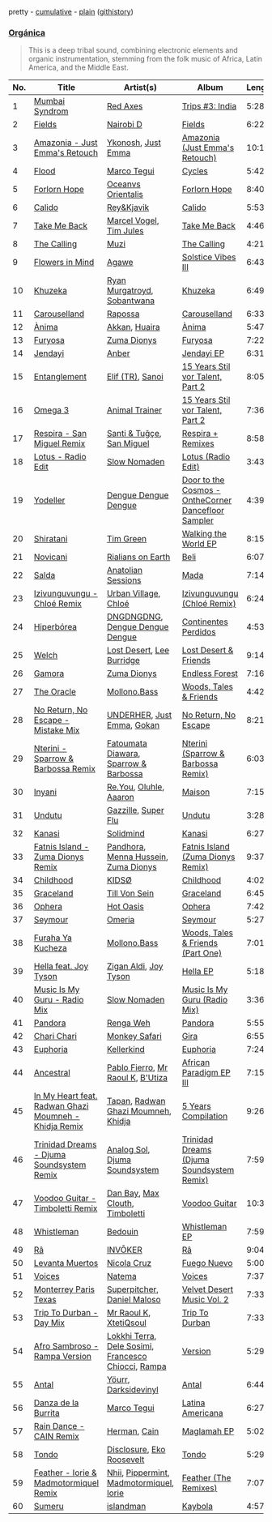 pretty - [cumulative](https://github.com/mackorone/spotify-playlist-archive/blob/master/playlists/cumulative/Orgánica.md) - [plain](https://github.com/mackorone/spotify-playlist-archive/blob/master/playlists/plain/37i9dQZF1DX2pprEpa9URZ) ([githistory](https://github.githistory.xyz/mackorone/spotify-playlist-archive/blob/master/playlists/plain/37i9dQZF1DX2pprEpa9URZ))

### [Orgánica](https://open.spotify.com/playlist/37i9dQZF1DX2pprEpa9URZ)

> This is a deep tribal sound, combining electronic elements and organic instrumentation, stemming from the folk music of Africa, Latin America, and the Middle East.

| No. | Title | Artist(s) | Album | Length |
|---|---|---|---|---|
| 1 | [Mumbai Syndrom](https://open.spotify.com/track/1vpPspCvmY5IfOrgA6QIys) | [Red Axes](https://open.spotify.com/artist/5Owm9QgL9BSCRQKTX6T08G) | [Trips #3: India](https://open.spotify.com/album/2f2XvCViTEzjxKQik7opVI) | 5:28 |
| 2 | [Fields](https://open.spotify.com/track/20F3iURkfnHXPNcj6cqaDP) | [Nairobi D](https://open.spotify.com/artist/58qioFFihiBbP8EqZfbm69) | [Fields](https://open.spotify.com/album/5JCTSoiPkXGxLW8HGbPd6V) | 6:22 |
| 3 | [Amazonia - Just Emma's Retouch](https://open.spotify.com/track/3Ar8nVa5eZlmfVlK5S1RCa) | [Ykonosh](https://open.spotify.com/artist/2peTWb6ju8YmQQSw5LcA5C), [Just Emma](https://open.spotify.com/artist/44I8GQC5kYJZe882xberrg) | [Amazonia (Just Emma's Retouch)](https://open.spotify.com/album/0BfEV3rAH7t8JbqFKQJaXi) | 10:17 |
| 4 | [Flood](https://open.spotify.com/track/1o5xfwWuhS4oe7zgZdQTPy) | [Marco Tegui](https://open.spotify.com/artist/4gqouQdirzlMyGgnjMrrIU) | [Cycles](https://open.spotify.com/album/1arG7wuAlcDNaXD8let4Et) | 5:42 |
| 5 | [Forlorn Hope](https://open.spotify.com/track/1Xs3LqFit5BSZPrGyxJBYw) | [Oceanvs Orientalis](https://open.spotify.com/artist/3gNEIgLeknpwkNViU8WAhg) | [Forlorn Hope](https://open.spotify.com/album/4HsVqD7Kd3nWAmeXFDHWTx) | 8:40 |
| 6 | [Calido](https://open.spotify.com/track/7BG0uaqYbhpq4ZjYDURkf6) | [Rey&Kjavik](https://open.spotify.com/artist/0R7kz98b2zjiuU3AffoeYz) | [Calido](https://open.spotify.com/album/4Q6skYgXLAI7Cgs6ddw6xN) | 5:53 |
| 7 | [Take Me Back](https://open.spotify.com/track/1WaDwq1lUB69du6tuUnLIY) | [Marcel Vogel](https://open.spotify.com/artist/58cSkLlJKQgbPGKph5569D), [Tim Jules](https://open.spotify.com/artist/3YsW23aSl6MItRGwGBYGDk) | [Take Me Back](https://open.spotify.com/album/1dfGwYMf6rQJg1IQBl6p5y) | 4:46 |
| 8 | [The Calling](https://open.spotify.com/track/2g7ddQ7Mx0eHkIrzybmNUc) | [Muzi](https://open.spotify.com/artist/4fd3n8zcAmsG2up1QWDNj5) | [The Calling](https://open.spotify.com/album/79GjobeCofjoHI8cmwgUvo) | 4:21 |
| 9 | [Flowers in Mind](https://open.spotify.com/track/5h88XmzAYzb6Quy9C9VRsz) | [Agawe](https://open.spotify.com/artist/0JDQtfHCZKUpi3CJRkX2cn) | [Solstice Vibes III](https://open.spotify.com/album/7CUKEZ8e3CrjmuhAPDrBCF) | 6:43 |
| 10 | [Khuzeka](https://open.spotify.com/track/0P44TAtkGqn2ub2iQaBwsG) | [Ryan Murgatroyd](https://open.spotify.com/artist/3eWIVs6R1YgnA5FZSI3xiU), [Sobantwana](https://open.spotify.com/artist/0DoNVl96ZWKJ1hbnKGaj93) | [Khuzeka](https://open.spotify.com/album/2IMSqikeYosToiJIf29Avv) | 6:49 |
| 11 | [Carouselland](https://open.spotify.com/track/7lj7f1RcUInYsx8E7jLn9Q) | [Rapossa](https://open.spotify.com/artist/0FtVISUJUZSWPU4LGeovTM) | [Carouselland](https://open.spotify.com/album/11Yj0Vhr1eqr5Goq0PU3S6) | 6:33 |
| 12 | [Ànima](https://open.spotify.com/track/1FaxSOVfMZNsVRiJsfq9B0) | [Akkan](https://open.spotify.com/artist/2CA2ypghZh6RCxJdPOQ4Ze), [Huaira](https://open.spotify.com/artist/1oXdrffaOVmxTsY90wSmbF) | [Ànima](https://open.spotify.com/album/4f8hRXFyaWO313jVcWmfJA) | 5:47 |
| 13 | [Furyosa](https://open.spotify.com/track/4byi7mRCIFK2Eaid40iAPP) | [Zuma Dionys](https://open.spotify.com/artist/7qqEqY1pR6Uj2Z41HNuszd) | [Furyosa](https://open.spotify.com/album/6JdfJtiVnFtDTvNQfI9QTP) | 7:22 |
| 14 | [Jendayi](https://open.spotify.com/track/0bdNsriJUCQUX4w1LbMKxp) | [Anber](https://open.spotify.com/artist/1d4RYfh3ZkMNamEAST8JLc) | [Jendayi EP](https://open.spotify.com/album/6qoVUCC8JnvxUbsox7MGks) | 6:31 |
| 15 | [Entanglement](https://open.spotify.com/track/6uFnxdpewuPSD68GIuERQW) | [Elif (TR)](https://open.spotify.com/artist/1yatuhSYBeceXdDRg67hrm), [Sanoi](https://open.spotify.com/artist/2SBLKhyt0dAKZXEU80zWLh) | [15 Years Stil vor Talent, Part 2](https://open.spotify.com/album/5bCBKgvo1NrJh0anyFfCE9) | 8:05 |
| 16 | [Omega 3](https://open.spotify.com/track/42dMH9ASfFfpJvN0UgXwIA) | [Animal Trainer](https://open.spotify.com/artist/2bfx0bw0uVRyfikzS3h5Mg) | [15 Years Stil vor Talent, Part 2](https://open.spotify.com/album/5bCBKgvo1NrJh0anyFfCE9) | 7:36 |
| 17 | [Respira - San Miguel Remix](https://open.spotify.com/track/35ghbtx6xt8cSCvJXwUkLF) | [Santi & Tuğçe](https://open.spotify.com/artist/437O1jQdyOOhIS1M41xQaC), [San Miguel](https://open.spotify.com/artist/67FqTi4AEY5O8Xa3i5EAe2) | [Respira + Remixes](https://open.spotify.com/album/63U9HK7VyHXBuxnzhTuFyV) | 8:58 |
| 18 | [Lotus - Radio Edit](https://open.spotify.com/track/3tx2LWG7qvk51C8A6d3qdg) | [Slow Nomaden](https://open.spotify.com/artist/4zygNhOWWhflJVjoHMul6K) | [Lotus (Radio Edit)](https://open.spotify.com/album/4T9DDQJLabUvrjfAucsNjg) | 3:43 |
| 19 | [Yodeller](https://open.spotify.com/track/6HNfS3snixu4dUxLL4XR5Y) | [Dengue Dengue Dengue](https://open.spotify.com/artist/4dNjJV9AjGqHzkZualfhnG) | [Door to the Cosmos - OntheCorner Dancefloor Sampler](https://open.spotify.com/album/4aCPxbNfNowDc5dSHm3eLA) | 4:39 |
| 20 | [Shiratani](https://open.spotify.com/track/4y4JxupRZfTQoaxdz8lj1j) | [Tim Green](https://open.spotify.com/artist/68vO4fkFxLbWPxTSHosxsB) | [Walking the World EP](https://open.spotify.com/album/7MzkyvQL1nWGnVj6y4BmHH) | 8:15 |
| 21 | [Novicani](https://open.spotify.com/track/03H38O3fdOhuqp3ampvKUQ) | [Rialians on Earth](https://open.spotify.com/artist/78h7VfOuRAnd6jtaEYQpg3) | [Beli](https://open.spotify.com/album/1PHFUcVg4AbwQZalFwP5rG) | 6:07 |
| 22 | [Salda](https://open.spotify.com/track/0sbsOpPtIZAGtTPbEmpBhB) | [Anatolian Sessions](https://open.spotify.com/artist/7s2nu1ZnZ0hxP4PNW3xbBK) | [Mada](https://open.spotify.com/album/1NyyI2zT7vkxUGT6pJkzN1) | 7:14 |
| 23 | [Izivunguvungu - Chloé Remix](https://open.spotify.com/track/4smPVWbEXf5aq92BcNevXu) | [Urban Village](https://open.spotify.com/artist/60UHsALAJRgTJdAxZGAZDg), [Chloé](https://open.spotify.com/artist/0W8ZVf53GqJkTOPRWQaaBq) | [Izivunguvungu (Chloé Remix)](https://open.spotify.com/album/4WMhthWOI1jzCIuRoP0jwB) | 6:24 |
| 24 | [Hiperbórea](https://open.spotify.com/track/5ESO5xBeaIdl4jqse69y5k) | [DNGDNGDNG](https://open.spotify.com/artist/4qw8wHJ1ZGNFQVZ1zM4NOq), [Dengue Dengue Dengue](https://open.spotify.com/artist/4dNjJV9AjGqHzkZualfhnG) | [Continentes Perdidos](https://open.spotify.com/album/1ED4QMXN50LNgAbvHdj5fX) | 4:53 |
| 25 | [Welch](https://open.spotify.com/track/35CulkdeOp56VVBE4dWcQm) | [Lost Desert](https://open.spotify.com/artist/6N2bCZFo999TqhtdPTnLyq), [Lee Burridge](https://open.spotify.com/artist/0334oJHhRSKJRHKpE9i62h) | [Lost Desert & Friends](https://open.spotify.com/album/4rN0SCNvUGxf1STQFXTKJR) | 9:14 |
| 26 | [Gamora](https://open.spotify.com/track/3urFlzQr5f0jlGMGt84m76) | [Zuma Dionys](https://open.spotify.com/artist/7qqEqY1pR6Uj2Z41HNuszd) | [Endless Forest](https://open.spotify.com/album/5EE1o6sPngmmoL68oGZcBb) | 7:16 |
| 27 | [The Oracle](https://open.spotify.com/track/0HcuetqlzCA2yDfhKuWrxz) | [Mollono.Bass](https://open.spotify.com/artist/27j5PRcPefcI6q8as58zWF) | [Woods, Tales & Friends](https://open.spotify.com/album/3Z9EKeISsOLgsfdMNZbUO4) | 4:42 |
| 28 | [No Return, No Escape - Mistake Mix](https://open.spotify.com/track/1hUrzM2slGJzaKv8P96yVm) | [UNDERHER](https://open.spotify.com/artist/450wFwmuEK6ytahAaWlhbX), [Just Emma](https://open.spotify.com/artist/44I8GQC5kYJZe882xberrg), [Gokan](https://open.spotify.com/artist/0gpfYsgupH67yt1049P63O) | [No Return, No Escape](https://open.spotify.com/album/7nU5ffVXt9lsuWD2H3wHJX) | 8:21 |
| 29 | [Nterini - Sparrow & Barbossa Remix](https://open.spotify.com/track/6ZD6KxJrALrxyx0E01Rkgf) | [Fatoumata Diawara](https://open.spotify.com/artist/4G5ZJny3HvX6Il7eHVfnNC), [Sparrow & Barbossa](https://open.spotify.com/artist/3c1sTwL4HuWkrciiKHpnmx) | [Nterini (Sparrow & Barbossa Remix)](https://open.spotify.com/album/3WdD0er2Bbwk3xy6hUnVNm) | 6:03 |
| 30 | [Inyani](https://open.spotify.com/track/7MtaIQWaMDYriYhSL7INGN) | [Re.You](https://open.spotify.com/artist/3AE5c8fBFJYdxXHCSXAyVx), [Oluhle](https://open.spotify.com/artist/3KKekXCfGVXoUd66jdW4Ev), [Aaaron](https://open.spotify.com/artist/6sAjR3KTv3ndbi77RmREoj) | [Maison](https://open.spotify.com/album/4M28pdTLFYIDAvgbsqnSvC) | 7:15 |
| 31 | [Undutu](https://open.spotify.com/track/6OjVy3Ec5pUQM9daiPQ2a4) | [Gazzille](https://open.spotify.com/artist/0RZmj0ZArllOXvKMA768s4), [Super Flu](https://open.spotify.com/artist/5gLRPNOZB4bsB0e2XHJal8) | [Undutu](https://open.spotify.com/album/70wdZ0EBSpvsofEzLXOHLz) | 3:28 |
| 32 | [Kanasi](https://open.spotify.com/track/01Fg7rZ2Zlitgplt3TCjQH) | [Solidmind](https://open.spotify.com/artist/1SDkgFr0b1jBtP7tenTJEF) | [Kanasi](https://open.spotify.com/album/01lYRkmYe19HKCTPOcrIs1) | 6:27 |
| 33 | [Fatnis Island - Zuma Dionys Remix](https://open.spotify.com/track/1rOXuzf7XnxgkfqKUxbDZq) | [Pandhora](https://open.spotify.com/artist/3eMm5tVcg2mskULezmBKQA), [Menna Hussein](https://open.spotify.com/artist/3WFkdaMPYAyrrldyFXGdn2), [Zuma Dionys](https://open.spotify.com/artist/7qqEqY1pR6Uj2Z41HNuszd) | [Fatnis Island (Zuma Dionys Remix)](https://open.spotify.com/album/1rzOZJBf4EnVXYyYLFA5sq) | 9:37 |
| 34 | [Childhood](https://open.spotify.com/track/017gRJ8IE2WZHWkt3S3XFo) | [KIDSØ](https://open.spotify.com/artist/7qJHwvMJBW2Da8kt79uexr) | [Childhood](https://open.spotify.com/album/2aqZyP9x7G7Sr5B0dJZfmf) | 4:02 |
| 35 | [Graceland](https://open.spotify.com/track/4blmNPKr7Nkfaj6GDAKU5P) | [Till Von Sein](https://open.spotify.com/artist/5gRHhAWRxjeshuTGcFfEkI) | [Graceland](https://open.spotify.com/album/389FTo58PpF3FBb8rh7IlV) | 6:45 |
| 36 | [Ophera](https://open.spotify.com/track/1Omi7rcrYfWoPLdkCfeDeb) | [Hot Oasis](https://open.spotify.com/artist/3yjJoAP3B8paC6tedRJ7ii) | [Ophera](https://open.spotify.com/album/2cp6A21BvxtLQdtTfbB3BW) | 7:42 |
| 37 | [Seymour](https://open.spotify.com/track/5AzouEvFfanX3ldNVHSv82) | [Omeria](https://open.spotify.com/artist/0Gn7ZHvOfbvZBxPoknZeYl) | [Seymour](https://open.spotify.com/album/6078zrNUWo4oCNus4USYnL) | 5:27 |
| 38 | [Furaha Ya Kucheza](https://open.spotify.com/track/5myxlFLQFq2kLt65BLQuCj) | [Mollono.Bass](https://open.spotify.com/artist/27j5PRcPefcI6q8as58zWF) | [Woods, Tales & Friends (Part One)](https://open.spotify.com/album/6nX8CFmSYfg79D8PpWP0iV) | 7:01 |
| 39 | [Hella feat. Joy Tyson](https://open.spotify.com/track/3huk8B1aNp9txmknHOzsq2) | [Zigan Aldi](https://open.spotify.com/artist/5nNJbOr2phyzj0KvIv7HL1), [Joy Tyson](https://open.spotify.com/artist/6okZ1Ydus7Xt6jlAv5d5Es) | [Hella EP](https://open.spotify.com/album/62UbFjkqOna0gmlRU1eGFT) | 5:18 |
| 40 | [Music Is My Guru - Radio Mix](https://open.spotify.com/track/3nOlRYvbKl8nPUKgWzMvO2) | [Slow Nomaden](https://open.spotify.com/artist/4zygNhOWWhflJVjoHMul6K) | [Music Is My Guru (Radio Mix)](https://open.spotify.com/album/1czft4ccspWf7ewwWrtzqu) | 3:36 |
| 41 | [Pandora](https://open.spotify.com/track/2kscYCgdy8FP8D92hgsVIy) | [Renga Weh](https://open.spotify.com/artist/28xBr8Qn3mikTNu5yswXYR) | [Pandora](https://open.spotify.com/album/74ulhSz1pv8TBMczTusgvv) | 5:55 |
| 42 | [Chari Chari](https://open.spotify.com/track/17jj28hTBcJcBFCkVDau8v) | [Monkey Safari](https://open.spotify.com/artist/5zovXI5By2gUhdr7EByjLa) | [Gira](https://open.spotify.com/album/4gw2Z16cnAt917rOGlPBA2) | 6:55 |
| 43 | [Euphoria](https://open.spotify.com/track/5MfAEVAD5xWUeHcwuoD79D) | [Kellerkind](https://open.spotify.com/artist/4GYQytEFxnzqH96O6QywsA) | [Euphoria](https://open.spotify.com/album/4GgdeB1pSl8rby7Y2OLdyJ) | 7:24 |
| 44 | [Ancestral](https://open.spotify.com/track/1Pm2AaRXPm5IggMdKgVgDW) | [Pablo Fierro](https://open.spotify.com/artist/5N7gp2n04e1TJ6MaKyvrbI), [Mr Raoul K](https://open.spotify.com/artist/2ErWVVcMH1io3Au40dTKnG), [B'Utiza](https://open.spotify.com/artist/52AxxPFLWcF8qLAxCOekmE) | [African Paradigm EP III](https://open.spotify.com/album/4fnRSCh741ZdbOGKrt8tIe) | 7:15 |
| 45 | [In My Heart feat. Radwan Ghazi Moumneh - Khidja Remix](https://open.spotify.com/track/5G15fXRiD0y7pgkoDRrkRV) | [Tapan](https://open.spotify.com/artist/4vR5tliJBezSUOjVW9xg1k), [Radwan Ghazi Moumneh](https://open.spotify.com/artist/6VPw06OXQa7qshp0Ki4bvo), [Khidja](https://open.spotify.com/artist/3F5IStbZ3xP51h3oXexjKY) | [5 Years Compilation](https://open.spotify.com/album/3Xr0TiuRPWCuw2U7zVyvwd) | 9:26 |
| 46 | [Trinidad Dreams - Djuma Soundsystem Remix](https://open.spotify.com/track/4Skyun4EGNZ8Arqd1hmXJF) | [Analog Sol](https://open.spotify.com/artist/0bYiRfjvg9c9wt6fuxoUVc), [Djuma Soundsystem](https://open.spotify.com/artist/5PcCFmsEQz3wWeZ8q5amGF) | [Trinidad Dreams (Djuma Soundsystem Remix)](https://open.spotify.com/album/14vYQ8hsmscusyoQ0VhL6O) | 7:59 |
| 47 | [Voodoo Guitar - Timboletti Remix](https://open.spotify.com/track/73dICB4SbDjpD4ShzTyLM1) | [Dan Bay](https://open.spotify.com/artist/1E9ev9hZVmtmeFkS3ZAyyw), [Max Clouth](https://open.spotify.com/artist/7EHVLFAxz7VPpkyUqEt4y1), [Timboletti](https://open.spotify.com/artist/4i0bLWWYQMI3P1KFrTWsHG) | [Voodoo Guitar](https://open.spotify.com/album/1fvW1MQTnRPKT0xqE5cKzI) | 10:37 |
| 48 | [Whistleman](https://open.spotify.com/track/386PnZfbszq42M8GprZnVt) | [Bedouin](https://open.spotify.com/artist/5bKdC6382t97Qnpvs81Rqx) | [Whistleman EP](https://open.spotify.com/album/4DsrW4pmJMdYm1QHxfKr70) | 7:59 |
| 49 | [Râ](https://open.spotify.com/track/0lmGlz3i7uzNmvX19TESV6) | [INVŌKER](https://open.spotify.com/artist/2TV6OGSsDnoV2EpybXrNZ1) | [Râ](https://open.spotify.com/album/3ooKts6dI8nVDZ4gr3q4bh) | 9:04 |
| 50 | [Levanta Muertos](https://open.spotify.com/track/7DrXaQF10NOAIqM1JGz8AE) | [Nicola Cruz](https://open.spotify.com/artist/0OltT51j3hIkgaDJqqPzDn) | [Fuego Nuevo](https://open.spotify.com/album/3jXvU3BbxtNU9q5XG4BvDh) | 5:00 |
| 51 | [Voices](https://open.spotify.com/track/5lc74AXwQnoAvXpef0GnvD) | [Natema](https://open.spotify.com/artist/4rRv0Fox6Cw8lHMorSyksg) | [Voices](https://open.spotify.com/album/7LrigGSm0XLAjBtbI2eedN) | 7:37 |
| 52 | [Monterrey Paris Texas](https://open.spotify.com/track/6MOgIsFOhxqKIodm1V5dd7) | [Superpitcher](https://open.spotify.com/artist/55BdmUTmTmoUNOFQxm54k5), [Daniel Maloso](https://open.spotify.com/artist/7j5SLy2KUc3LVi3r7xKqIe) | [Velvet Desert Music Vol. 2](https://open.spotify.com/album/1RBXK7nKxoZMKWPT2fexBW) | 7:33 |
| 53 | [Trip To Durban - Day Mix](https://open.spotify.com/track/01cMorofzeizTU0EeurNr3) | [Mr Raoul K](https://open.spotify.com/artist/2ErWVVcMH1io3Au40dTKnG), [XtetiQsoul](https://open.spotify.com/artist/0YSFNVQUUXBnrMeYosZOum) | [Trip To Durban](https://open.spotify.com/album/0CREBSHIBlQOqLGVoTghfN) | 7:33 |
| 54 | [Afro Sambroso - Rampa Version](https://open.spotify.com/track/5gCRkpnL2MBKpUqXLeMrA9) | [Lokkhi Terra](https://open.spotify.com/artist/4zKtfAo8kdCOsOn7uVrh2u), [Dele Sosimi](https://open.spotify.com/artist/2HHFbP3OFh0bOgdnMYfqsc), [Francesco Chiocci](https://open.spotify.com/artist/35k3bqKmhJDhThkCQZH6Ft), [Rampa](https://open.spotify.com/artist/08jywfUS0hp8XYlYs0cvz8) | [Version](https://open.spotify.com/album/28MabQRhGKx50tBIaghDcf) | 5:29 |
| 55 | [Antal](https://open.spotify.com/track/1jSLdThcoeUpAkt5fW60of) | [Yöurr](https://open.spotify.com/artist/1Zt82Ejt6v5R7zzySu8A1n), [Darksidevinyl](https://open.spotify.com/artist/7JgdmzLGGrt808y5C1STh0) | [Antal](https://open.spotify.com/album/4QkMaqXUZrOn6bBztJyWj1) | 6:44 |
| 56 | [Danza de la Burrita](https://open.spotify.com/track/7nssXIcYb5LNOBXYifpkOa) | [Marco Tegui](https://open.spotify.com/artist/4gqouQdirzlMyGgnjMrrIU) | [Latina Americana](https://open.spotify.com/album/39ifp23ExwmHyyYDjDwJQK) | 6:27 |
| 57 | [Rain Dance - CAIN Remix](https://open.spotify.com/track/6TOqB8SVsrWCKYNvxTgTI7) | [Herman](https://open.spotify.com/artist/6sQja8mGi5CCpAPi0puE24), [Cain](https://open.spotify.com/artist/5Qd1VkF1KNDEtLeFv3NqzG) | [Maglamah EP](https://open.spotify.com/album/6pYJY8OgAeQukqEFBxi6Yl) | 5:02 |
| 58 | [Tondo](https://open.spotify.com/track/428q2sGN6GUj9F8GXEmGlH) | [Disclosure](https://open.spotify.com/artist/6nS5roXSAGhTGr34W6n7Et), [Eko Roosevelt](https://open.spotify.com/artist/7hs75D38FalYWr7BDO1WPh) | [Tondo](https://open.spotify.com/album/2pffwTt7eZEjecMovYgaZE) | 5:29 |
| 59 | [Feather - Iorie & Madmotormiquel Remix](https://open.spotify.com/track/5cPkKWedtNGlXW4sUdAgvz) | [Nhii](https://open.spotify.com/artist/6doAywRfMwvRw4N6e3LR7X), [Pippermint](https://open.spotify.com/artist/3U05nJox1ck1J6Cgvu9ANF), [Madmotormiquel](https://open.spotify.com/artist/0aiPokyV5CIqT8kmoYoHg1), [Iorie](https://open.spotify.com/artist/1ruewEJphCPPAOSjowo9AH) | [Feather (The Remixes)](https://open.spotify.com/album/3aWgeXUCtaij7yq0C9bY2h) | 7:07 |
| 60 | [Sumeru](https://open.spotify.com/track/4xFCGg8grxbA3pGYrX1Mcp) | [islandman](https://open.spotify.com/artist/3So3vlAfrEh2FbpvG7sxO4) | [Kaybola](https://open.spotify.com/album/6PNkN7oTTfp0tHN7ZFBCZK) | 4:57 |